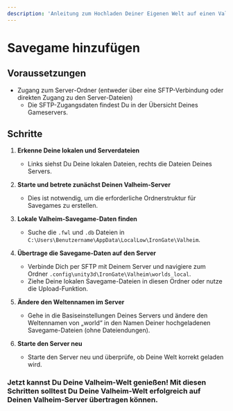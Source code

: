 ```yaml
---
description: 'Anleitung zum Hochladen Deiner Eigenen Welt auf einen Valheim-Server'
---
```


# Savegame hinzufügen

## Voraussetzungen

* Zugang zum Server-Ordner (entweder über eine SFTP-Verbindung oder direkten Zugang zu den Server-Dateien)
   * Die SFTP-Zugangsdaten findest Du in der Übersicht Deines Gameservers.

## Schritte

1. <b>Erkenne Deine lokalen und Serverdateien</b>
    * Links siehst Du Deine lokalen Dateien, rechts die Dateien Deines Servers.

2. <b>Starte und betrete zunächst Deinen Valheim-Server</b>
    * Dies ist notwendig, um die erforderliche Ordnerstruktur für Savegames zu erstellen.

3. <b>Lokale Valheim-Savegame-Daten finden</b>
    * Suche die `.fwl` und `.db` Dateien in `C:\Users\Benutzername\AppData\LocalLow\IronGate\Valheim`.

4. <b>Übertrage die Savegame-Daten auf den Server</b>
    * Verbinde Dich per SFTP mit Deinem Server und navigiere zum Ordner `.config\unity3d\IronGate\Valheim\worlds_local`.
    * Ziehe Deine lokalen Savegame-Dateien in diesen Ordner oder nutze die Upload-Funktion.

5. <b>Ändere den Weltennamen im Server</b>
    * Gehe in die Basiseinstellungen Deines Servers und ändere den Weltennamen von „world“ in den Namen Deiner hochgeladenen Savegame-Dateien (ohne Dateiendungen).

6. <b>Starte den Server neu</b>
    * Starte den Server neu und überprüfe, ob Deine Welt korrekt geladen wird.

### Jetzt kannst Du Deine Valheim-Welt genießen! Mit diesen Schritten solltest Du Deine Valheim-Welt erfolgreich auf Deinen Valheim-Server übertragen können.
